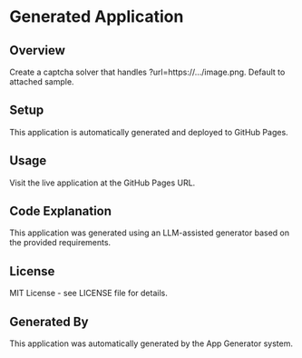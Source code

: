 # Generated Application

## Overview
Create a captcha solver that handles ?url=https://.../image.png. Default to attached sample.

## Setup
This application is automatically generated and deployed to GitHub Pages.

## Usage
Visit the live application at the GitHub Pages URL.

## Code Explanation
This application was generated using an LLM-assisted generator based on the provided requirements.

## License
MIT License - see LICENSE file for details.

## Generated By
This application was automatically generated by the App Generator system.
